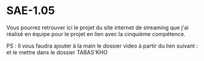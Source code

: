 # SAE-1.05

Vous pourrez retrouver ici le projet du site internet de streaming que j'ai réalisé en équipe pour le projet en lien avec la cinquième compétence.

PS : Il vous faudra ajouter à la main le dossier video à partir du lien suivant :              et le mettre dans le dossier TABAS'KHO
